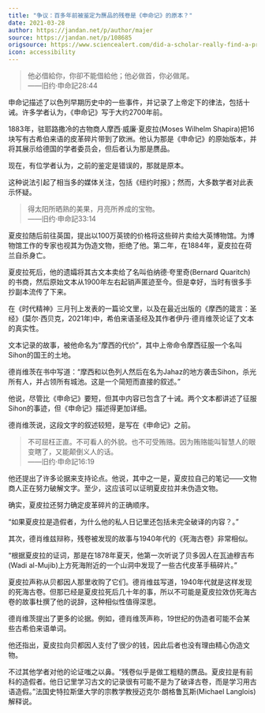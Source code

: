 ```yaml
---
title: "争议：百多年前被鉴定为赝品的残卷是《申命记》的原本？"
date: 2021-03-28
author: https://jandan.net/p/author/majer
source: https://jandan.net/p/108685
origsource: https://www.sciencealert.com/did-a-scholar-really-find-a-predecessor-to-the-book-of-deuteronomy
icon: accessibility
---
```


> 他必借給你，你卻不能借給他；他必做首，你必做尾。  
> ——旧约·申命記28:44

申命记描述了以色列早期历史中的一些事件，并记录了上帝定下的律法，包括十诫。许多学者认为，《申命记》写于大约2700年前。

1883年，驻耶路撒冷的古物商人摩西·威廉·夏皮拉(Moses Wilhelm Shapira)把16块写有古希伯来语的皮革碎片带到了欧洲。他认为那是《申命记》的原始版本，并将其展示给德国的学者委员会，但后者认为那是赝品。

现在，有位学者认为，之前的鉴定是错误的，那就是原本。

这种说法引起了相当多的媒体关注，包括《纽约时报》；然而，大多数学者对此表示怀疑。

> 得太阳所晒熟的美果，月亮所养成的宝物。  
> ——旧约·申命記33:14

夏皮拉随后前往英国，提出以100万英镑的价格将这些碎片卖给大英博物馆。为博物馆工作的专家也视其为伪造文物，拒绝了他。第二年，在1884年，夏皮拉在荷兰自杀身亡。

夏皮拉死后，他的遗孀将其古文本卖给了名叫伯纳德·夸里奇(Bernard Quaritch)的书商，然后原始文本从1900年左右起销声匿迹至今。但是幸好，当时有很多手抄副本流传了下来。

在《时代精神》三月刊上发表的一篇论文里，以及在最近出版的《摩西的箴言：圣经》(莫尔·西贝克，2021年)中，希伯来语圣经及其作者伊丹·德肖维茨论证了文本的真实性。

文本记录的故事，被他命名为“摩西的代价”，其中上帝命令摩西征服一个名叫Sihon的国王的土地。

德肖维茨在书中写道：“摩西和以色列人然后在名为Jahaz的地方袭击Sihon，杀光所有人，并占领所有城池。这是一个简短而直接的叙述。”

他说，尽管比《申命记》要短，但其中内容已包含了十诫。两个文本都讲述了征服Sihon的事迹，但《申命记》描述得更加详细。

德肖维茨说，这段文字的叙述较短，是写在《申命记》之前。

> 不可屈枉正直。不可看人的外貌。也不可受贿赂。因为贿赂能叫智慧人的眼变瞎了，又能颠倒义人的话。  
> ——旧约·申命記16:19

他还提出了许多论据来支持论点。他说，其中之一是，夏皮拉自己的笔记——文物商人正在努力破解文字。至少，这应该可以证明夏皮拉并未伪造文物。

确实，夏皮拉还努力确定皮革碎片的正确顺序。

“如果夏皮拉是造假者，为什么他的私人日记里还包括未完全破译的内容？。”

其次，德肖维兹辩称，残卷被发现的故事与1940年代的《死海古卷》非常相似。

“根据夏皮拉的证词，那是在1878年夏天，他第一次听说了贝多因人在瓦迪穆吉布(Wadi al-Mujib)上方死海附近的一个山洞中发现了一些古代皮革手稿碎片。”

夏皮拉声称从贝都因人那里收购了它们。德肖维兹写道，1940年代就是这样发现的死海古卷。但那已经是夏皮拉死后几十年的事，所以不可能是夏皮拉效仿死海古卷的故事杜撰了他的说辞，这种相似性值得深思。

德肖维茨提出了更多的论据。例如，德肖维茨声称，19世纪的伪造者可能不会某些古希伯来语单词。

他还指出，夏皮拉向贝都因人支付了很少的钱，因此后者也没有理由精心伪造文物。

不过其他学者对他的论证嗤之以鼻。“残卷似乎是做工粗糙的赝品。夏皮拉是有前科的造假者。他日记里学习古文的记录很有可能不是为了破译古卷，而是学习用古语造假。”法国史特拉斯堡大学的宗教学教授迈克尔·朗格鲁瓦斯(Michael Langlois)解释说。